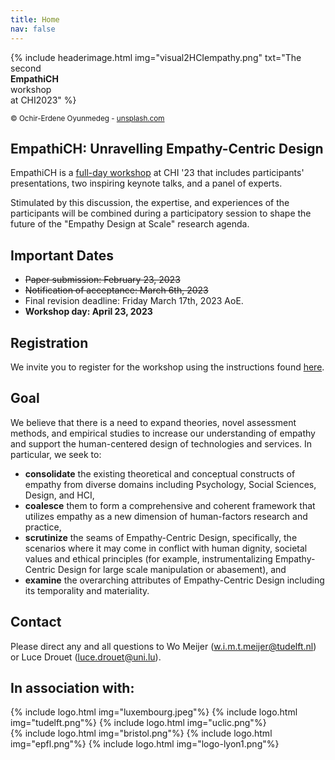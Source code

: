 ```yaml
---
title: Home
nav: false
---
```


{% include headerimage.html img="visual2HCIempathy.png" txt="The second <br><strong>EmpathiCH</strong> <br> workshop<br>at CHI2023" %}

<!-- ![Empathy for all](/images/visual2HCIempathy.jpg) -->
<sub> © Ochir-Erdene Oyunmedeg - [unsplash.com](unsplash.com) </sub>

## EmpathiCH: Unravelling Empathy-Centric Design

EmpathiCH is a [full-day workshop](/3-program.html) at CHI '23 that includes participants' presentations, two inspiring keynote talks, and a panel of experts.

Stimulated by this discussion, the expertise, and experiences of the participants will be combined during a participatory session to shape the future of the "Empathy Design at Scale" research agenda.

## Important Dates

- ~~Paper submission: February 23, 2023~~
- ~~Notification of acceptance: March 6th, 2023~~
- Final revision deadline: Friday March 17th, 2023 AoE.
- **Workshop day: April 23, 2023**

## Registration

We invite you to register for the workshop using the instructions found [here](/0-registration.html).

## Goal

We believe that there is a need to expand theories, novel assessment methods, and empirical studies to increase our understanding of empathy and support the human-centered design of technologies and services. In particular, we seek to:

- **consolidate** the existing theoretical and conceptual constructs of empathy from diverse domains including Psychology, Social Sciences, Design, and HCI,
- **coalesce** them to form a comprehensive and coherent framework that utilizes empathy as a new dimension of human-factors research and practice,
- **scrutinize** the seams of Empathy-Centric Design, specifically, the scenarios where it may come in conflict with human dignity, societal values and ethical principles (for example, instrumentalizing Empathy-Centric Design for large scale manipulation or abasement), and
- **examine** the overarching attributes of Empathy-Centric Design including its temporality and materiality. 


## Contact

Please direct any and all questions to Wo Meijer (w.i.m.t.meijer@tudelft.nl) or Luce Drouet (luce.drouet@uni.lu).

## In association with:
<div class="logos">
{% include logo.html img="luxembourg.jpeg"%}
{% include logo.html img="tudelft.png"%}
{% include logo.html img="uclic.png"%}
</div>
<div class="logos">
{% include logo.html img="bristol.png"%}
{% include logo.html img="epfl.png"%}
{% include logo.html img="logo-lyon1.png"%}
</div>

<!---
> built using [Jekyll](https://jekyllrb.com/) and [GitHub Pages](https://pages.github.com/)
>
> images and content: cc-by-sa <a href="https://github.com/{{ site.github_username }}">{{ site.author }}</a> {{ site.pub_year}} (get [source code]({{ site.repo }})).
> Last build date: {{ site.time | date: "%Y-%m-%d" }}.
>
> <a href="http://creativecommons.org/licenses/by-sa/4.0/" rel="license"><img style="border-width: 0;" src="https://i.creativecommons.org/l/by-sa/4.0/88x31.png" alt="Creative Commons License" /></a>
-->

